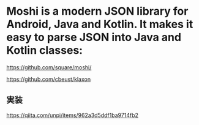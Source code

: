 # Moshi is a modern JSON library for Android, Java and Kotlin. It makes it easy to parse JSON into Java and Kotlin classes:
https://github.com/square/moshi/

https://github.com/cbeust/klaxon

## 実装
https://qiita.com/unpi/items/962a3d5ddf1ba9714fb2


